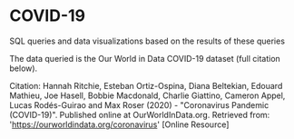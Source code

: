 # COVID-19
SQL queries and data visualizations based on the results of these queries

The data queried is the Our World in Data COVID-19 dataset (full citation below).

Citation:
Hannah Ritchie, Esteban Ortiz-Ospina, Diana Beltekian, Edouard Mathieu, Joe Hasell, Bobbie Macdonald, Charlie Giattino, Cameron Appel, Lucas Rodés-Guirao and Max Roser (2020) - 
"Coronavirus Pandemic (COVID-19)". Published online at OurWorldInData.org. Retrieved from: 'https://ourworldindata.org/coronavirus' [Online Resource]
